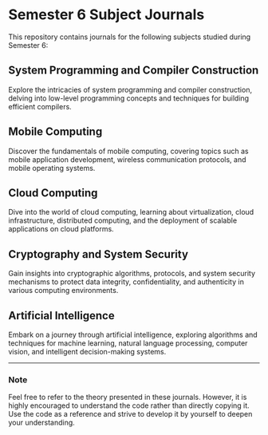 # Semester 6 Subject Journals

This repository contains journals for the following subjects studied during Semester 6:

## System Programming and Compiler Construction
Explore the intricacies of system programming and compiler construction, delving into low-level programming concepts and techniques for building efficient compilers.

## Mobile Computing
Discover the fundamentals of mobile computing, covering topics such as mobile application development, wireless communication protocols, and mobile operating systems.

## Cloud Computing
Dive into the world of cloud computing, learning about virtualization, cloud infrastructure, distributed computing, and the deployment of scalable applications on cloud platforms.

## Cryptography and System Security
Gain insights into cryptographic algorithms, protocols, and system security mechanisms to protect data integrity, confidentiality, and authenticity in various computing environments.

## Artificial Intelligence
Embark on a journey through artificial intelligence, exploring algorithms and techniques for machine learning, natural language processing, computer vision, and intelligent decision-making systems.

---

### Note

Feel free to refer to the theory presented in these journals. However, it is highly encouraged to understand the code rather than directly copying it. Use the code as a reference and strive to develop it by yourself to deepen your understanding.
